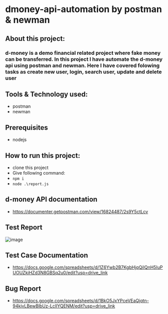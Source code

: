 # dmoney-api-automation by postman & newman

## About this project:
### d-money is a demo financial related project where fake money can be transferred. In this project I have automate the d-money api using postman and newman. Here I have covered folowing tasks as create new user, login, search user, update and delete user

## Tools & Technology used:
- postman
- newman

## Prerequisites
- nodejs

## How to run this project:
- clone this project
- Give following command:
- ``` npm i ```
- ``` node .\report.js ```

## d-money API documentation
- https://documenter.getpostman.com/view/16824487/2s9Y5ctLcv

## Test Report
![image](https://github.com/toufasaha/dmoney-api-automation-postman-newman-b8/assets/55781612/322f798f-40d3-413a-b9cf-69b212d41a02)

## Test Case Documentation
- https://docs.google.com/spreadsheets/d/1Z6Ywb2B7KgbHjqQiIQnH5IuPUOUZkiHZd3N8GBSq2u0/edit?usp=drive_link

## Bug Report
- https://docs.google.com/spreadsheets/d/1BkO5JxYPceVEaQjqtn-94kjvLBewBlbUz-LclIYQENM/edit?usp=drive_link
